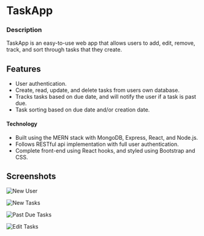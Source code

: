 # TaskApp

### Description

TaskApp is an easy-to-use web app that allows users to add, edit, remove, track, and sort through tasks that they create.

## Features

- User authentication.
- Create, read, update, and delete tasks from users own database.
- Tracks tasks based on due date, and will notify the user if a task is past due.
- Task sorting based on due date and/or creation date.

#### Technology

- Built using the MERN stack with MongoDB, Express, React, and Node.js.
- Follows RESTful api implementation with full user authentication. 
- Complete front-end using React hooks, and styled using Bootstrap and CSS.

## Screenshots

![New User](https://i.imgur.com/vjx5zAU.png)

![New Tasks](https://i.imgur.com/DehqRnE.png)

![Past Due Tasks](https://i.imgur.com/ftLuvhT.png)

![Edit Tasks](https://i.imgur.com/A9SUpSg.png)